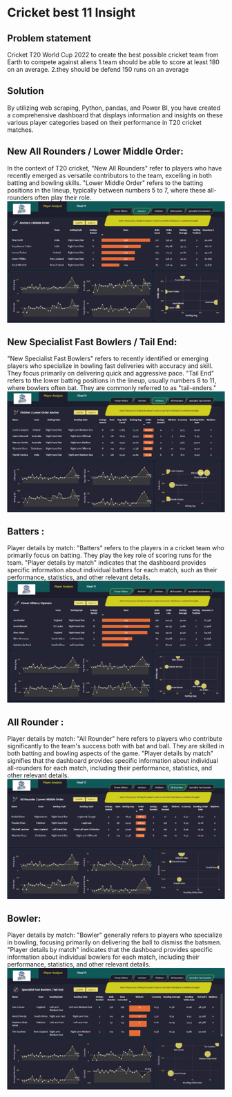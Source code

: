 # Cricket best 11 Insight

## Problem statement 
 Cricket T20 World Cup 2022 to create the best possible cricket team from Earth to compete against aliens
1.team should be able to score at least  180 on an average.
2.they should be defend 150 runs on an average 
## Solution 
By utilizing web scraping, Python, pandas, and Power BI, you have created a comprehensive dashboard that displays information and insights on these various player categories based on their performance in T20 cricket matches.
## New All Rounders / Lower Middle Order: 
In the context of T20 cricket, "New All Rounders" refer to players who have recently emerged as versatile contributors to the team, excelling in both batting and bowling skills. "Lower Middle Order" refers to the batting positions in the lineup, typically between numbers 5 to 7, where these all-rounders often play their role.
![anchors](https://github.com/charan9874/Cricket_11_Best_Insights/blob/main/Images/Screenshot%202024-05-30%20235726.png)
## New Specialist Fast Bowlers / Tail End: 
"New Specialist Fast Bowlers" refers to recently identified or emerging players who specialize in bowling fast deliveries with accuracy and skill. They focus primarily on delivering quick and aggressive pace. "Tail End" refers to the lower batting positions in the lineup, usually numbers 8 to 11, where bowlers often bat. They are commonly referred to as "tail-enders."
![finishers ](https://github.com/charan9874/Cricket_11_Best_Insights/blob/main/Images/Screenshot%202024-05-30%20235759.png)
## Batters :
Player details by match: "Batters" refers to the players in a cricket team who primarily focus on batting. They play the key role of scoring runs for the team. "Player details by match" indicates that the dashboard provides specific information about individual batters for each match, such as their performance, statistics, and other relevant details.
![Power Hitter ](https://github.com/charan9874/Cricket_11_Best_Insights/blob/main/Images/Screenshot%202024-05-31%20005218.png)
## All Rounder :
Player details by match: "All Rounder" here refers to players who contribute significantly to the team's success both with bat and ball. They are skilled in both batting and bowling aspects of the game. "Player details by match" signifies that the dashboard provides specific information about individual all-rounders for each match, including their performance, statistics, and other relevant details.
![all rounder ](https://github.com/charan9874/Cricket_11_Best_Insights/blob/main/Images/Screenshot%202024-05-30%20235824.png)
## Bowler:
Player details by match: "Bowler" generally refers to players who specialize in bowling, focusing primarily on delivering the ball to dismiss the batsmen. "Player details by match" indicates that the dashboard provides specific information about individual bowlers for each match, including their performance, statistics, and other relevant details.
![specialist fast bowler ](https://github.com/charan9874/Cricket_11_Best_Insights/blob/main/Images/Screenshot%202024-05-30%20235846.png)
